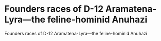 # Founders races of D-12 Aramatena-Lyra—the feline-hominid Anuhazi

Founders races of D-12 Aramatena-Lyra—the feline-hominid Anuhazi